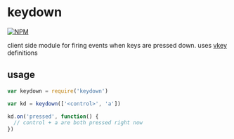 # keydown

[![NPM](https://nodei.co/npm/keydown.png)](https://nodei.co/npm/keydown/)

client side module for firing events when keys are pressed down. uses [vkey](https://github.com/chrisdickinson/vkey/blob/master/index.js) definitions

## usage

```js
var keydown = require('keydown')

var kd = keydown(['<control>', 'a'])

kd.on('pressed', function() {
  // control + a are both pressed right now
})
```
